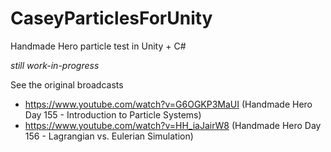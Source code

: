 # CaseyParticlesForUnity
Handmade Hero particle test in Unity + C# 

*still work-in-progress*

See the original broadcasts
- https://www.youtube.com/watch?v=G6OGKP3MaUI (Handmade Hero Day 155 - Introduction to Particle Systems)
- https://www.youtube.com/watch?v=HH_iaJairW8 (Handmade Hero Day 156 - Lagrangian vs. Eulerian Simulation)

